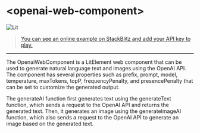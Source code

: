 # \<openai-web-component>

![Lit](https://img.shields.io/badge/lit-2.0.0-blue)

> [You can see an online example on StackBlitz and add your API key to play.](https://stackblitz.com/github/oscarmarina/openai-web-component?file=src%2FOpenaiWebComponent.js)

<hr>

The OpenaiWebComponent is a LitElement web component that can be used to generate natural language text and images using the OpenAI API. The component has several properties such as prefix, prompt, model, temperature, maxTokens, topP, frequencyPenalty, and presencePenalty that can be set to customize the generated output.

The generateAI function first generates text using the generateText function, which sends a request to the OpenAI API and returns the generated text. Then, it generates an image using the generateImageAI function, which also sends a request to the OpenAI API to generate an image based on the generated text.

